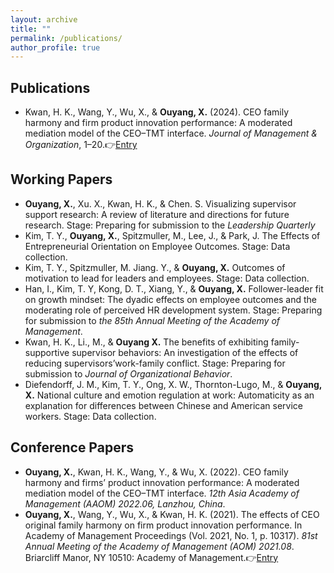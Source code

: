 ```yaml
---
layout: archive
title: ""
permalink: /publications/
author_profile: true
---
```


## Publications

* Kwan, H. K., Wang, Y., Wu, X., & **Ouyang, X.** (2024). CEO family harmony and firm product innovation performance: A moderated mediation model of the CEO–TMT interface. *Journal of Management & Organization*, 1–20.👉[Entry](https://www.cambridge.org/core/services/aop-cambridge-core/content/view/F5C52E058B1C20638C4DC11D00A6CA02/S1833367224000221a.pdf/ceo_family_harmony_and_firm_product_innovation_performance_a_moderated_mediation_model_of_the_ceotmt_interface.pdf)

## Working Papers

* **Ouyang, X.**, Xu. X., Kwan, H. K., & Chen. S. Visualizing supervisor support research: A review of literature and directions for future research. Stage: Preparing for submission to the *Leadership Quarterly*
* Kim, T. Y., **Ouyang, X.**, Spitzmuller, M., Lee, J., & Park, J. The Effects of Entrepreneurial Orientation on Employee Outcomes. Stage: Data collection.
* Kim, T. Y., Spitzmuller, M. Jiang. Y., & **Ouyang, X.** Outcomes of motivation to lead for leaders and employees. Stage: Data collection.
* Han, I., Kim, T. Y, Kong, D. T., Xiang, Y., & **Ouyang, X.**  Follower-leader fit on growth mindset: The dyadic effects on employee outcomes and the moderating role of perceived HR development system. Stage: Preparing for submission to *the 85th Annual Meeting of the Academy of Management*.
* Kwan, H. K., Li., M., & **Ouyang X.** The benefits of exhibiting family-supportive supervisor behaviors: An investigation of the effects of reducing supervisors’work-family conflict.  Stage: Preparing for submission to *Journal of Organizational Behavior*.
* Diefendorff, J. M., Kim, T. Y., Ong, X. W., Thornton-Lugo, M., & **Ouyang, X.** National culture and emotion regulation at work: Automaticity as an explanation for differences between Chinese and American service workers. Stage: Data collection.

## Conference Papers

* **Ouyang, X.**, Kwan, H. K., Wang, Y., & Wu, X. (2022). CEO family harmony and firms’ product innovation performance: A moderated mediation model of the CEO–TMT interface. *12th Asia Academy of Management (AAOM) 2022.06, Lanzhou, China*.
* **Ouyang, X.**, Wang, Y., Wu, X., & Kwan, H. K. (2021). The effects of CEO original family harmony on firm product innovation performance. In Academy of Management Proceedings (Vol. 2021, No. 1, p. 10317). *81st Annual Meeting of the Academy of Management (AOM) 2021.08*. Briarcliff Manor, NY 10510: Academy of Management.👉[Entry](https://journals.aom.org/doi/abs/10.5465/AMBPP.2021.10317abstract)

